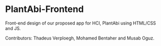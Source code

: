 # PlantAbi-Frontend
Front-end design of our proposed app for HCI, PlantAbi using HTML/CSS and JS.

Contributors: Thadeus Verploegh, Mohamed Bentaher and Musab Oguz.
